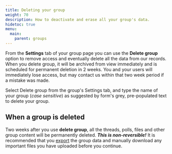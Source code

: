 ```yaml
---
title: Deleting your group
weight: 70
description: How to deactivate and erase all your group's data.
hidetoc: true
menu:
  main:
    parent: groups
---
```


From the **Settings** tab of your group page you can use the **Delete group** option to remove access and eventually delete all the data from our records. When you delete group, it will be archived from view immediately and is scheduled for permanent deletion in 2 weeks. You and your users will immediately lose access, but may contact us within that two week period if a mistake was made.

Select Delete group from the group's Settings tab, and type the name of your group (*case sensitive*) as suggested by form's grey, pre-populated text to delete your group.

## When a group is deleted

Two weeks after you use **delete group**, all the threads, polls, files and other group content will be permanently deleted. ***This is non-reversible!*** It is recommended that you [export](../data_export) the group data and manually download any important files you have uploaded before you continue.
